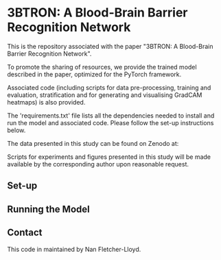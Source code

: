 # 3BTRON: A Blood-Brain Barrier Recognition Network

This is the repository associated with the paper "3BTRON: A Blood-Brain Barrier Recognition Network". 

To promote the sharing of resources, we provide the trained model described in the paper, optimized for the PyTorch framework. 

Associated code (including scripts for data pre-processing, training and evaluation, stratification and for generating and visualising GradCAM heatmaps) is also provided. 

The 'requirements.txt' file lists all the dependencies needed to install and run the model and associated code. Please follow the set-up instructions below.

The data presented in this study can be found on Zenodo at:

Scripts for experiments and figures presented in this study will be made available by the corresponding author upon reasonable request. 

## Set-up

## Running the Model

## Contact

This code in maintained by Nan Fletcher-Lloyd. 
